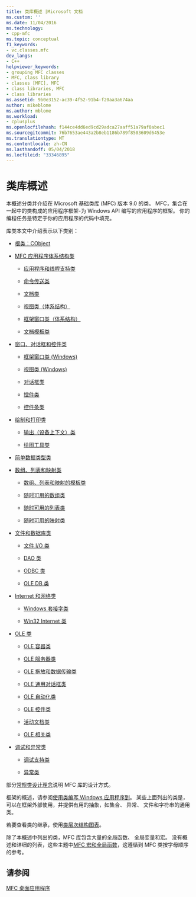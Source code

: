```yaml
---
title: 类库概述 |Microsoft 文档
ms.custom: ''
ms.date: 11/04/2016
ms.technology:
- cpp-mfc
ms.topic: conceptual
f1_keywords:
- vc.classes.mfc
dev_langs:
- C++
helpviewer_keywords:
- grouping MFC classes
- MFC, class library
- classes [MFC], MFC
- class libraries, MFC
- class libraries
ms.assetid: 9b0e3152-ac39-4f52-91b4-f20aa3a674aa
author: mikeblome
ms.author: mblome
ms.workload:
- cplusplus
ms.openlocfilehash: f144ce4dd6ed9cd29adca27aaff51a79af0abec1
ms.sourcegitcommit: 76b7653ae443a2b8eb1186b789f8503609d6453e
ms.translationtype: MT
ms.contentlocale: zh-CN
ms.lasthandoff: 05/04/2018
ms.locfileid: "33346895"
---
```

# <a name="class-library-overview"></a>类库概述
本概述分类并介绍在 Microsoft 基础类库 (MFC) 版本 9.0 的类。 MFC，集合在一起中的类构成的应用程序框架-为 Windows API 编写的应用程序的框架。 你的编程任务是特定于你的应用程序的代码中填充。  
  
 库类本文中介绍表示以下类别：  
  
-   [根类：CObject](../mfc/root-class-cobject.md)  
  
-   [MFC 应用程序体系结构类](../mfc/mfc-application-architecture-classes.md)  
  
    -   [应用程序和线程支持类](../mfc/application-and-thread-support-classes.md)  
  
    -   [命令传送类](../mfc/command-routing-classes.md)  
  
    -   [文档类](../mfc/document-classes.md)  
  
    -   [视图类（体系结构）](../mfc/view-classes-architecture.md)  
  
    -   [框架窗口类（体系结构）](../mfc/frame-window-classes-architecture.md)  
  
    -   [文档模板类](../mfc/document-template-classes.md)  
  
-   [窗口、对话框和控件类](../mfc/window-dialog-and-control-classes.md)  
  
    -   [框架窗口类 (Windows)](../mfc/frame-window-classes-windows.md)  
  
    -   [视图类 (Windows)](../mfc/view-classes-windows.md)  
  
    -   [对话框类](../mfc/dialog-box-classes.md)  
  
    -   [控件类](../mfc/control-classes.md)  
  
    -   [控件条类](../mfc/control-bar-classes.md)  
  
-   [绘制和打印类](../mfc/drawing-and-printing-classes.md)  
  
    -   [输出（设备上下文）类](../mfc/output-device-context-classes.md)  
  
    -   [绘图工具类](../mfc/drawing-tool-classes.md)  
  
-   [简单数据类型类](../mfc/simple-data-type-classes.md)  
  
-   [数组、列表和映射类](../mfc/array-list-and-map-classes.md)  
  
    -   [数组、列表和映射的模板类](../mfc/template-classes-for-arrays-lists-and-maps.md)  
  
    -   [随时可用的数组类](../mfc/ready-to-use-array-classes.md)  
  
    -   [随时可用的列表类](../mfc/ready-to-use-list-classes.md)  
  
    -   [随时可用的映射类](../mfc/ready-to-use-map-classes.md)  
  
-   [文件和数据库类](../mfc/file-and-database-classes.md)  
  
    -   [文件 I/O 类](../mfc/file-i-o-classes.md)  
  
    -   [DAO 类](../mfc/dao-classes.md)  
  
    -   [ODBC 类](../mfc/odbc-classes.md)  
  
    -   [OLE DB 类](../mfc/ole-db-classes.md)  
  
-   [Internet 和网络类](../mfc/internet-and-networking-classes.md)  
  
    -   [Windows 套接字类](../mfc/windows-sockets-classes.md)  
  
    -   [Win32 Internet 类](../mfc/win32-internet-classes.md)  
  
-   [OLE 类](../mfc/ole-classes.md)  
  
    -   [OLE 容器类](../mfc/ole-container-classes.md)  
  
    -   [OLE 服务器类](../mfc/ole-server-classes.md)  
  
    -   [OLE 拖放和数据传输类](../mfc/ole-drag-and-drop-and-data-transfer-classes.md)  
  
    -   [OLE 通用对话框类](../mfc/ole-common-dialog-classes.md)  
  
    -   [OLE 自动化类](../mfc/ole-automation-classes.md)  
  
    -   [OLE 控件类](../mfc/ole-control-classes.md)  
  
    -   [活动文档类](../mfc/active-document-classes.md)  
  
    -   [OLE 相关类](../mfc/ole-related-classes.md)  
  
-   [调试和异常类](../mfc/debugging-and-exception-classes.md)  
  
    -   [调试支持类](../mfc/debugging-support-classes.md)  
  
    -   [异常类](../mfc/exception-classes.md)  
  
 部分[常规类设计理念](../mfc/general-class-design-philosophy.md)说明 MFC 库的设计方式。  
  
 框架的概述，请参阅[使用类编写 Windows 应用程序到](../mfc/using-the-classes-to-write-applications-for-windows.md)。 某些上面列出的类是，可以在框架外部使用，并提供有用的抽象，如集合、 异常、 文件和字符串的通用类。  
  
 若要查看类的继承，使用[类层次结构图表](../mfc/hierarchy-chart.md)。  
  
 除了本概述中列出的类，MFC 库包含大量的全局函数、 全局变量和宏。 没有概述和详细的列表，这些主题中[MFC 宏和全局函数](../mfc/reference/mfc-macros-and-globals.md)，这遵循到 MFC 类按字母顺序的参考。  
  
## <a name="see-also"></a>请参阅  
 [MFC 桌面应用程序](../mfc/mfc-desktop-applications.md)

